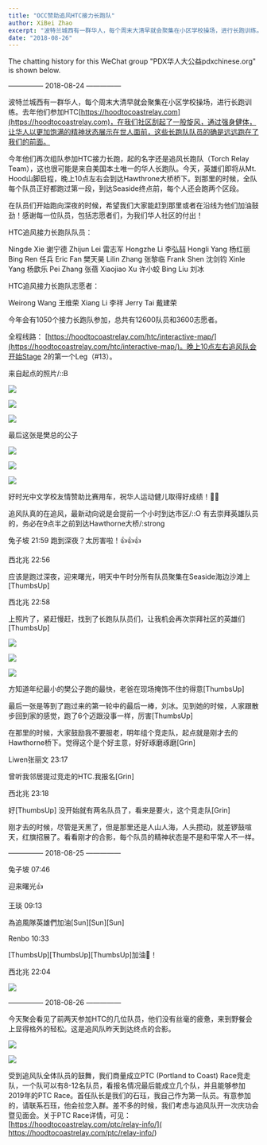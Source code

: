 ```yaml
---
title: "OCC赞助追风HTC接力长跑队"
author: XiBei Zhao
excerpt: "波特兰城西有一群华人，每个周末大清早就会聚集在小区学校操场，进行长跑训练。去年他们参加HTC，在我们社区刮起了一股旋风，通过强身健体，让华人以更加饱满的精神状态展示在世人面前，这些长跑队队员的确是远远跑在了我们的前面。今年他们再次组队参加HTC接力长跑，起的名字还是追风长跑队（Torch Relay Team），这也很可能是来自美国本土唯一的华人长跑队。"
date: "2018-08-26"
---
```


The chatting history for this WeChat group "PDX华人大公益pdxchinese.org" is shown below.

—————  2018-08-24  —————

波特兰城西有一群华人，每个周末大清早就会聚集在小区学校操场，进行长跑训练。去年他们参加HTC[https://hoodtocoastrelay.com](https://hoodtocoastrelay.com)，在我们社区刮起了一股旋风，通过强身健体，让华人以更加饱满的精神状态展示在世人面前，这些长跑队队员的确是远远跑在了我们的前面。

今年他们再次组队参加HTC接力长跑，起的名字还是追风长跑队（Torch Relay Team），这也很可能是来自美国本土唯一的华人长跑队。今天，英雄们即将从Mt. Hood山脚启程，晚上10点左右会到达Hawthrone大桥桥下。到那里的时候，全队每个队员正好都跑过第一段，到达Seaside终点前，每个人还会跑两个区段。

在队员们开始跑向深夜的时候，希望我们大家能赶到那里或者在沿线为他们加油鼓劲！感谢每一位队员，包括志愿者们，为我们华人社区的付出！

HTC追风接力长跑队队员：

Ningde Xie 谢宁德
Zhijun Lei 雷志军
Hongzhe Li 李弘喆
Hongli Yang 杨红丽
Bing Ren 任兵
Eric Fan 樊天昊
Lilin Zhang 张黎临
Frank Shen 沈剑钧
Xinle Yang 杨歆乐
Pei Zhang 张蓓
Xiaojiao Xu 许小蛟
Bing Liu 刘冰

HTC追风接力长跑队志愿者：

Weirong Wang 王维荣
Xiang Li 李祥
Jerry Tai 戴建荣

今年会有1050个接力长跑队参加，总共有12600队员和3600志愿者。

全程线路： [https://hoodtocoastrelay.com/htc/interactive-map/](https://hoodtocoastrelay.com/htc/interactive-map/)。晚上10点左右追风队会开始Stage 2的第一个Leg（#13）。

来自起点的照片/::B

![](https://res.cloudinary.com/dhngj18do/image/upload/f_auto,q_auto/v1/images/9fe9632e31b397b23a8252e5028d288f)

![](https://res.cloudinary.com/dhngj18do/image/upload/f_auto,q_auto/v1/images/d157434cd3617e4b18d8ace57723cb96)

![](https://res.cloudinary.com/dhngj18do/image/upload/f_auto,q_auto/v1/images/538a06dfc45f05c67ab1bb3f11f31eb2)

最后这张是樊总的公子

![](https://res.cloudinary.com/dhngj18do/image/upload/f_auto,q_auto/v1/images/c86d06fcc6ab1b59ffda9fadcaba0db1)

![](https://res.cloudinary.com/dhngj18do/image/upload/f_auto,q_auto/v1/images/e8936ae104aefe0bc07b86cdd15f97e4)

![](https://res.cloudinary.com/dhngj18do/image/upload/f_auto,q_auto/v1/images/abe4a4d822870f0d73fa21394fea813c)

好时光中文学校友情赞助比赛用车，祝华人运动健儿取得好成绩！🎉🎉

追风队真的在追风，最新动向说是会提前一个小时到达市区/::O 有去崇拜英雄队员的，务必在9点半之前到达Hawthorne大桥/:strong

兔子坡  21:59
跑到深夜？太厉害啦！👍👍👍

西北兆  22:56

应该是跑过深夜，迎来曙光，明天中午时分所有队员聚集在Seaside海边沙滩上[ThumbsUp]

西北兆  22:58

上照片了，紧赶慢赶，找到了长跑队队员们，让我机会再次崇拜社区的英雄们[ThumbsUp]

![](https://res.cloudinary.com/dhngj18do/image/upload/f_auto,q_auto/v1/images/6a853c2414eebc3ddd61777645be0b65)

![](https://res.cloudinary.com/dhngj18do/image/upload/f_auto,q_auto/v1/images/a7c567133a8e4ed7ef74f31be691cfdd)

![](https://res.cloudinary.com/dhngj18do/image/upload/f_auto,q_auto/v1/images/e2ec1df3c62992eb9df98fb9a18de2b5)

方知道年纪最小的樊公子跑的最快，老爸在现场掩饰不住的得意[ThumbsUp]

最后一张是等到了跑过来的第一轮中的最后一棒，刘冰。见到她的时候，人家跟散步回到家的感觉，跑了6个迈跟没事一样，厉害[ThumbsUp]

在那里的时候，大家鼓励我不要服老，明年组个竞走队，起点就是刚才去的Hawthorne桥下。觉得这个是个好主意，好好琢磨琢磨[Grin]

Liwen张丽文  23:17

曾听我邻居提过竞走的HTC.我报名[Grin]

西北兆  23:18

好[ThumbsUp] 没开始就有两名队员了，看来是要火，这个竞走队[Grin]

刚才去的时候，尽管是天黑了，但是那里还是人山人海，人头攒动，就差锣鼓喧天，红旗招展了。看看刚才的合影，每个队员的精神状态是不是和平常人不一样。

—————  2018-08-25  —————

兔子坡  07:46

迎来曙光👍

王琰  09:13

為追風隊英雄們加油[Sun][Sun][Sun]

Renbo  10:33

[ThumbsUp][ThumbsUp][ThumbsUp]加油💪！

西北兆  22:04

![](https://res.cloudinary.com/dhngj18do/image/upload/f_auto,q_auto/v1/images/82427b944aa710fd4769bbeaafc4660f)

—————  2018-08-26  —————

今天聚会看见了前两天参加HTC的几位队员，他们没有丝毫的疲惫，来到野餐会上显得格外的轻松。这是追风队昨天到达终点的合影。

![](https://res.cloudinary.com/dhngj18do/image/upload/f_auto,q_auto/v1/images/28ba3fae9c2c6fb54130555abf695e84)

![](https://res.cloudinary.com/dhngj18do/image/upload/f_auto,q_auto/v1/images/d038c6cef361016b0a8022fa4a3db4c2)

受到追风队全体队员的鼓舞，我们商量成立PTC (Portland to Coast) Race竞走队，一个队可以有8-12名队员，看报名情况最后能成立几个队，并且能够参加2019年的PTC Race。首任队长是我们的石珏，我自己作为第一队员。有意参加的，请联系石珏，他会拉您入群。差不多的时候，我们考虑与追风队开一次庆功会暨见面会。关于PTC Race详情，可见： [https://hoodtocoastrelay.com/ptc/relay-info/]( https://hoodtocoastrelay.com/ptc/relay-info/)
